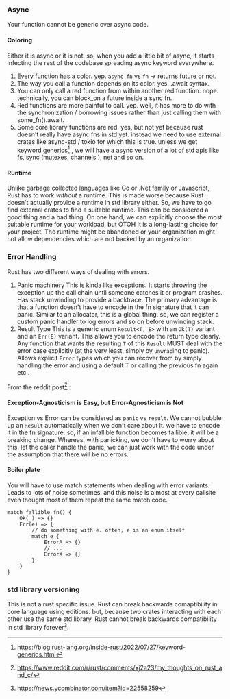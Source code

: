 ### Async 
Your function cannot be generic over async code.
#### Coloring
Either it is async or it is not. so, when you add a little bit of async, it starts infecting the rest of the codebase spreading async keyword everywhere.
1. Every function has a color. 
    yep. `async fn` vs `fn` -> returns future or not. 
2. The way you call a function depends on its color.
    yes. .await syntax. 
3. You can only call a red function from within another red function. 
    nope. technically, you can block_on a future inside a sync fn. 
4. Red functions are more painful to call.
    yep. well, it has more to do with the synchronization / borrowing issues rather than just calling them with some_fn().await. 
5. Some core library functions are red.
    yes, but not yet because rust doesn't really have async fns in std yet. instead we need to use external crates like async-std / tokio for which this is true. 
    unless we get keyword generics[^keyword_generics] , we will have a async version of a lot of std apis like fs, sync (mutexes, channels ), net and so on. 

#### Runtime
Unlike garbage collected languages like Go or .Net family or Javascript, Rust has to work *without* a runtime. 
This is made worse because Rust doesn't actually provide a runtime in std library either. So, we have to go find external crates to find a suitable runtime. This can be considered a good thing and a bad thing. On one hand, we can explicitly choose the most suitable runtime for your workload, but OTOH It is a long-lasting choice for your project. The runtime might be abandoned or your organization might not allow dependencies which are not backed by an organization. 

### Error Handling
Rust has two different ways of dealing with errors. 
1. Panic machinery
This is kinda like exceptions. It starts throwing the exception up the call chain until someone catches it or program crashes.
Has stack unwinding to provide a backtrace.
The primary advantage is that a function doesn't have to encode in the fn signature that it can panic. 
Similar to an allocator, this is a global thing. so, we can register a custom panic handler to log errors and so on before unwinding stack.
2. Result Type
This is a generic enum `Result<T, E>` with an `Ok(T)` variant and an `Err(E)` variant. This allows you to encode the return type clearly. 
Any function that wants the resulting `T` of this `Result` MUST deal with the error case explicitly (at the very least, simply by `unwrap`ing to panic).
Allows explicit `Error` types which you can recover from by simply handling the error and using a default T or calling the previous fn again etc..

From the reddit post[^cpp_rust_exception_error] :
#### Exception-Agnosticism is Easy, but Error-Agnosticism is Not
Exception vs Error can be considered as `panic` vs `result`.
We cannot bubble up an `Result` automatically when we don't care about it. we have to encode it in the fn signature.
so, if an infallible function becomes fallible, it will be a breaking change. 
Whereas, with panicking, we don't have to worry about this. let the caller handle the panic, we can just work with the code under the assumption that there will be no errors. 
#### Boiler plate
You will have to use match statements when dealing with error variants. Leads to lots of noise sometimes. and this noise is almost at every callsite even thought most of them repeat the same match code. 
```rust,ignore
match fallible_fn() {
    Ok(_) => {}
    Err(e) => {
        // do something with e. often, e is an enum itself
        match e {
            ErrorA => {}
            // ...
            ErrorX => {}
        }
    }
}
```
 ### std library versioning
 This is not a rust specific issue. 
 Rust can break backwards comaptibility in core language using editions. but, because two crates interacting with each other use the same std library, 
 Rust cannot break backwards compatibility in std library forever[^std_back_compat]. 
 





[^keyword_generics]: https://blog.rust-lang.org/inside-rust/2022/07/27/keyword-generics.html
[^cpp_rust_exception_error]: https://www.reddit.com/r/rust/comments/xj2a23/my_thoughts_on_rust_and_c/
[^std_back_compat]: https://news.ycombinator.com/item?id=22558259